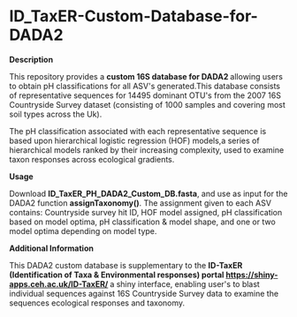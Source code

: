 # ID_TaxER-Custom-Database-for-DADA2 

<b>Description</b>

This repository provides a <b> custom 16S database for DADA2 </b> allowing users to obtain pH classifications for all ASV's generated.This database consists of representative sequences for 14495 dominant OTU's from the 2007 16S Countryside Survey dataset (consisting of 1000 samples and covering most soil types across the Uk). 

The pH classification associated with each representative sequence is based upon hierarchical logistic regression (HOF) models,a series of hierarchical models ranked by their increasing complexity, used to examine taxon responses across ecological gradients.




<b>Usage</b>

Download  <b>ID_TaxER_PH_DADA2_Custom_DB.fasta</b>, and  use as  input for the DADA2 function <b>assignTaxonomy()</b>.
The assignment given to each ASV contains: Countryside survey hit ID, HOF model assigned, pH classification based on model optima, pH classification & model shape, and one or two model optima depending on model type.  

<b> Additional Information </b>

This DADA2 custom database is supplementary to the  <b> ID-TaxER (Identification of Taxa & Environmental responses) portal https://shiny-apps.ceh.ac.uk/ID-TaxER/ </b> a shiny interface, enabling user's to blast individual sequences against 16S Countryside Survey data to examine the sequences ecological responses and taxonomy.
